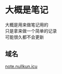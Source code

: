 # 大概是笔记

大概是用来做笔记用的  
只是拿来做一个简单的记录  
可能很久都不会更新  


## 域名  
[note.nullkun.icu](https://note.nullkun.icu)

